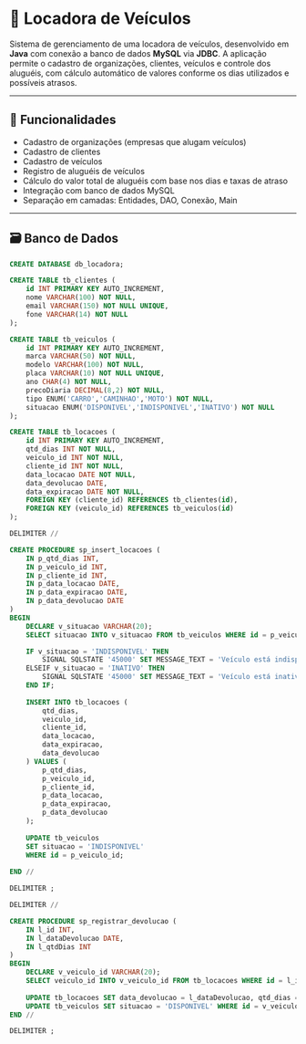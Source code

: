 # 🚗 Locadora de Veículos

Sistema de gerenciamento de uma locadora de veículos, desenvolvido em **Java** com conexão a banco de dados **MySQL** via **JDBC**. A aplicação permite o cadastro de organizações, clientes, veículos e controle dos aluguéis, com cálculo automático de valores conforme os dias utilizados e possíveis atrasos.

---

## 📌 Funcionalidades

- Cadastro de organizações (empresas que alugam veículos)
- Cadastro de clientes
- Cadastro de veículos
- Registro de aluguéis de veículos
- Cálculo do valor total de aluguéis com base nos dias e taxas de atraso
- Integração com banco de dados MySQL
- Separação em camadas: Entidades, DAO, Conexão, Main

---
## 🗃️ Banco de Dados

```sql
CREATE DATABASE db_locadora;

CREATE TABLE tb_clientes (
	id INT PRIMARY KEY AUTO_INCREMENT,
    nome VARCHAR(100) NOT NULL,
    email VARCHAR(150) NOT NULL UNIQUE,
    fone VARCHAR(14) NOT NULL
);

CREATE TABLE tb_veiculos (
	id INT PRIMARY KEY AUTO_INCREMENT,
    marca VARCHAR(50) NOT NULL,
    modelo VARCHAR(100) NOT NULL,
    placa VARCHAR(10) NOT NULL UNIQUE,
    ano CHAR(4) NOT NULL,
    precoDiaria DECIMAL(8,2) NOT NULL,    
    tipo ENUM('CARRO','CAMINHAO','MOTO') NOT NULL,
	situacao ENUM('DISPONIVEL','INDISPONIVEL','INATIVO') NOT NULL
);

CREATE TABLE tb_locacoes (
	id INT PRIMARY KEY AUTO_INCREMENT,
    qtd_dias INT NOT NULL,
    veiculo_id INT NOT NULL,
    cliente_id INT NOT NULL,
    data_locacao DATE NOT NULL,
    data_devolucao DATE,
    data_expiracao DATE NOT NULL,
    FOREIGN KEY (cliente_id) REFERENCES tb_clientes(id),
    FOREIGN KEY (veiculo_id) REFERENCES tb_veiculos(id)
);

DELIMITER //

CREATE PROCEDURE sp_insert_locacoes (
    IN p_qtd_dias INT,
    IN p_veiculo_id INT,
    IN p_cliente_id INT,
    IN p_data_locacao DATE,
    IN p_data_expiracao DATE,
    IN p_data_devolucao DATE
)
BEGIN
    DECLARE v_situacao VARCHAR(20);
    SELECT situacao INTO v_situacao FROM tb_veiculos WHERE id = p_veiculo_id;

    IF v_situacao = 'INDISPONIVEL' THEN
        SIGNAL SQLSTATE '45000' SET MESSAGE_TEXT = 'Veículo está indisponível para locação.';
    ELSEIF v_situacao = 'INATIVO' THEN
        SIGNAL SQLSTATE '45000' SET MESSAGE_TEXT = 'Veículo está inativo e não pode ser locado.';
    END IF;
    
    INSERT INTO tb_locacoes (
        qtd_dias,
        veiculo_id,
        cliente_id,
        data_locacao,
        data_expiracao,
        data_devolucao
    ) VALUES (
        p_qtd_dias,
        p_veiculo_id,
        p_cliente_id,
        p_data_locacao,
        p_data_expiracao,
        p_data_devolucao
    );
    
    UPDATE tb_veiculos 
    SET situacao = 'INDISPONIVEL' 
    WHERE id = p_veiculo_id;
    
END //

DELIMITER ;

DELIMITER //

CREATE PROCEDURE sp_registrar_devolucao (
    IN l_id INT,
    IN l_dataDevolucao DATE,
    IN l_qtdDias INT
)
BEGIN
    DECLARE v_veiculo_id VARCHAR(20);
    SELECT veiculo_id INTO v_veiculo_id FROM tb_locacoes WHERE id = l_id;
	
    UPDATE tb_locacoes SET data_devolucao = l_dataDevolucao, qtd_dias = l_qtdDias WHERE id = l_id;
    UPDATE tb_veiculos SET situacao = 'DISPONIVEL' WHERE id = v_veiculo_id;    
END //

DELIMITER ;
